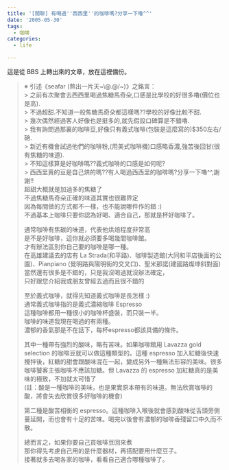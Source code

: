 ```yaml
---
title: '[閒聊] 有喝過''西西里''的咖啡嗎?分享一下嚕^^'
date: '2005-05-30'
tags:
  - 咖啡
categories:
  - life

---
```

這是從 BBS 上轉出來的文章，放在這裡備份。  
  

>   
> ※ 引述《seafar (熬出一片天~\\@.@/~)》之銘言：  
> \> 之前有次聚會去西西里喝過焦糖馬奇朵,口感是比學校的好很多嚕(價位也是高).  
> \> 不過超甜.不知道一般焦糖馬奇朵都這樣嗎??學校的好像比較不甜.  
> \> 幾次偶然經過客人好像也是挺多的,就先假設口碑算是不錯嚕.  
> \> 我有詢問過那裏的咖啡豆,好像只有義式咖啡(包裝是這麼寫的)$350左右/磅.  
> \> 新近有機會試過他們的咖啡粉,(用美式咖啡機)口感略香濃,強苦後回甘(很有焦糖的味道).  
> \> 不知這樣算是好咖啡嗎??義式咖啡的口感是如何呢?  
> \> 西西里賣的豆是自己烘的嗎??有人喝過西西里的咖啡嗎?分享一下嚕^^,謝謝!!  
> 超甜大概就是加過多的焦糖了  
> 不過焦糖馬奇朵正確的味道其實也很難界定  
> 因為每間做的方式都不一樣，也不能說哪件作的錯 :)  
> 不過基本上咖啡只要你認為好喝、適合自己，那就是杯好咖啡了。  
>   
> 通常咖啡有焦碳的味道，代表他烘焙程度非常高  
> 是不是好咖啡，這你就必須要多喝幾間咖啡館。  
> 才有辦法區別你自己要的咖啡是哪一種。  
> 在高雄建議去的店有 La Strada(和平路)、咖啡製造館(大同和平店後面的公園)、Pianpiano (覺明路與陽明街的交叉口)、聖米那諾(建國路燦坤斜對面)  
> 當然還有很多是不錯的，只是我沒喝過就沒辦法確定，  
> 只好跟您介紹我或朋友曾經去過而且很不錯的  
>   
> 至於義式咖啡，就得先知道義式咖啡是長怎樣 :)  
> 通常義式咖啡指的是義式濃縮咖啡 Espresso  
> 這種咖啡都用一種很小的咖啡杯盛裝，而只裝一半。  
> 咖啡的味道我現在喝過的有兩種。  
> 濃郁的香氣那是不在話下，每杯espresso都該具備的條件。  
>   
> 其中一種帶有強烈的酸味，略有苦味。如果咖啡館用 Lavazza gold selection 的咖啡豆就可以做這種類型的。這種 espresso 加入紅糖後快速攪拌後，紅糖的甜會跟酸味混在一起，變成另外一種無法形容的美味。很多咖啡饕客主張咖啡不應該加糖。但 Lavazza 的 espresso 加紅糖真的是美味的極致，不加就太可惜了  
> (註：酸是一種咖啡的美味，也是果實原本帶有的味道。無法欣賞咖啡的酸，將會失去欣賞很多好咖啡的機會)  
>   
> 第二種是酸苦相衡的 espresso。這種咖啡入喉後就會感到酸味從舌頭旁側蔓延開，而也會有十足的苦味。喝完以後會有濃郁的咖啡香殘留口中久而不散。  
>   
> 總而言之，如果你要自己買咖啡豆回來煮  
> 那你得先考慮自己用的是什麼器材，再搭配要用什麼豆子。  
> 接著就多去喝各家的咖啡，看看自己適合哪種咖啡了。